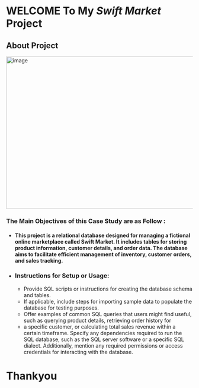 # WELCOME To My *Swift Market* Project
## About Project
<img src="https://i.pinimg.com/736x/27/ae/20/27ae2059744d3a7814f8fd5d75b1c47c.jpg" alt="image" width="900px" height="410px">

### The Main Objectives of this Case Study are as Follow :
 * ####  This project is a relational database designed for managing a fictional online marketplace called Swift Market. It includes tables for storing product information, customer details, and order data. The database aims to facilitate efficient management of inventory, customer orders, and sales tracking.

 * ### Instructions for Setup or Usage:
   *  Provide SQL scripts or instructions for creating the database schema and tables.
   * If applicable, include steps for importing sample data to populate the database for testing purposes.
   *  Offer examples of common SQL queries that users might find useful, such as querying product details, retrieving order history for 
   * a specific customer, or calculating total sales revenue within a certain timeframe.
    Specify any dependencies required to run the SQL database, such as the SQL server software or a specific SQL dialect. Additionally, 
    mention any required permissions or access credentials for interacting with the database.

# Thankyou
